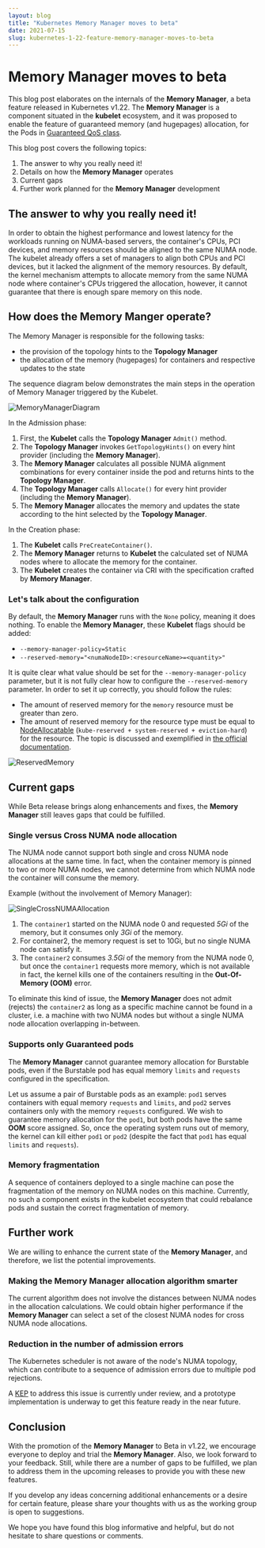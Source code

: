 ```yaml
---
layout: blog
title: "Kubernetes Memory Manager moves to beta"
date: 2021-07-15
slug: kubernetes-1-22-feature-memory-manager-moves-to-beta
---
```


# Memory Manager moves to beta

This blog post elaborates on the internals of the **Memory Manager**, a beta feature released in Kubernetes v1.22. The **Memory Manager** is a component situated in the **kubelet** ecosystem, and it was proposed to enable the feature of guaranteed memory (and hugepages) allocation, for the Pods in [Guaranteed QoS class](https://kubernetes.io/docs/tasks/configure-pod-container/quality-service-pod/#qos-classes).

This blog post covers the following topics:

1. The answer to why you really need it!
2. Details on how the **Memory Manager** operates
3. Current gaps
4. Further work planned for the **Memory Manager** development

## The answer to why you really need it!

In order to obtain the highest performance and lowest latency for the workloads running on NUMA-based servers, the container's CPUs, PCI devices, and memory resources should be aligned to the same NUMA node. The kubelet already offers a set of managers to align both CPUs and PCI devices, but it lacked the alignment of the memory resources. By default, the kernel mechanism attempts to allocate memory from the same NUMA node where container's CPUs triggered the allocation, however, it cannot guarantee that there is enough spare memory on this node.

## How does the Memory Manger operate?

The Memory Manager is responsible for the following tasks:
- the provision of the topology hints to the **Topology Manager**
- the allocation of the memory (hugepages) for containers and respective updates to the state

The sequence diagram below demonstrates the main steps in the operation of Memory Manager triggered by the Kubelet.

![MemoryManagerDiagram
](/images/blog/2021-07-15-memory-manager-moves-to-beta/MemoryManagerDiagram.svg "MemoryManagerDiagram")

In the Admission phase:

1. First, the **Kubelet** calls the **Topology Manager** `Admit()` method.
2. The **Topology Manager** invokes `GetTopologyHints()` on every hint provider (including the **Memory Manager**).
3. The **Memory Manager** calculates all possible NUMA alignment combinations for every container inside the pod and returns hints to the **Topology Manager**.
4. The **Topology Manager** calls `Allocate()` for every hint provider (including the **Memory Manager**).
5. The **Memory Manager** allocates the memory and updates the state according to the hint selected by the  **Topology Manager**.

In the Creation phase:

1. The **Kubelet** calls `PreCreateContainer()`.
2. The **Memory Manager** returns to **Kubelet** the calculated set of NUMA nodes where to allocate the memory for the container.
3. The **Kubelet** creates the container via CRI with the specification crafted by **Memory Manager**.

### Let's talk about the configuration

By default, the **Memory Manager** runs with the `None` policy, meaning it does nothing. To enable the **Memory Manager**, these **Kubelet** flags should be added:

- `--memory-manager-policy=Static`
- `--reserved-memory="<numaNodeID>:<resourceName>=<quantity>"`

It is quite clear what value should be set for the `--memory-manager-policy` parameter, but it is not fully clear how to configure the `--reserved-memory` parameter. In order to set it up correctly, you should follow the rules:

- The amount of reserved memory for the `memory` resource must be greater than zero.
- The amount of reserved memory for the resource type must be equal to [NodeAllocatable](https://kubernetes.io/docs/tasks/administer-cluster/reserve-compute-resources/) (`kube-reserved + system-reserved + eviction-hard`) for the resource. The topic is discussed and exemplified in [the official documentation](/docs/tasks/administer-cluster/memory-manager/).

![ReservedMemory
](/images/blog/2021-07-15-memory-manager-moves-to-beta/ReservedMemory.svg "ReservedMemory")

## Current gaps

While Beta release brings along enhancements and fixes, the **Memory Manager** still leaves gaps that could be fulfilled.

### Single versus Cross NUMA node allocation

The NUMA node cannot support both single and cross NUMA node allocations at the same time. In fact, when the container memory is pinned to two or more NUMA nodes, we cannot determine from which NUMA node the container will consume the memory.

Example (without the involvement of Memory Manager):

![SingleCrossNUMAAllocation
](/images/blog/2021-07-15-memory-manager-moves-to-beta/SingleCrossNUMAAllocation.svg "SingleCrossNUMAAllocation")

1. The `container1` started on the NUMA node 0 and requested *5Gi* of the memory, but it consumes only *3Gi* of the memory.
2. For container2, the memory request is set to 10Gi, but no single NUMA node can satisfy it.
3. The `container2` consumes *3.5Gi* of the memory from the NUMA node 0, but once the `container1` requests more memory, which is not available in fact, the kernel kills one of the containers resulting in the **Out-Of-Memory (OOM)** error.

To eliminate this kind of issue, the **Memory Manager** does not admit (rejects) the `container2` as long as a specific machine cannot be found in a cluster, i.e. a machine with two NUMA nodes but without a single NUMA node allocation overlapping in-between.

### Supports only Guaranteed pods

The **Memory Manager** cannot guarantee memory allocation for Burstable pods, even if the Burstable pod has equal memory `limits` and `requests` configured in the specification.

Let us assume a pair of Burstable pods as an example: `pod1` serves containers with equal memory `requests` and `limits`, and `pod2` serves containers only with the memory `requests` configured. We wish to guarantee memory allocation for the `pod1`, but both pods have the same **OOM** score assigned. So, once the operating system runs out of memory, the kernel can kill either `pod1` or `pod2` (despite the fact that `pod1` has equal `limits` and `requests`).

### Memory fragmentation

A sequence of containers deployed to a single machine can pose the fragmentation of the memory on NUMA nodes on this machine. Currently, no such a component exists in the kubelet ecosystem that could rebalance pods and sustain the correct fragmentation of memory.

## Further work

We are willing to enhance the current state of the **Memory Manager**, and therefore, we list the potential improvements.

### Making the Memory Manager allocation algorithm smarter

The current algorithm does not involve the distances between NUMA nodes in the allocation calculations. We could obtain higher performance if the **Memory Manager** can select a set of the closest NUMA nodes for cross NUMA node allocations.

### Reduction in the number of admission errors

The Kubernetes scheduler is not aware of the node's NUMA topology, which can contribute to a sequence of admission errors due to multiple pod rejections.

A [KEP]([https://https://github.com/kubernetes/enhancements/pull/2787) to address this issue is currently under review, and a prototype implementation is underway to get this feature ready in the near future.


## Conclusion

With the promotion of the **Memory Manager** to Beta in v1.22, we encourage everyone to deploy and trial the **Memory Manager**. Also, we look forward to your feedback. Still, while there are a number of gaps to be fulfilled, we plan to address them in the upcoming releases to provide you with these new features.

If you develop any ideas concerning additional enhancements or a desire for certain feature, please share your thoughts with us as the working group is open to suggestions.

We hope you have found this blog informative and helpful, but do not hesitate to share questions or comments.